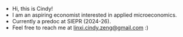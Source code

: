 - Hi, this is Cindy!
- I am an aspiring economist interested in applied microeconomics.
- Currently a predoc at SIEPR (2024-26).
- Feel free to reach me at linxi.cindy.zeng@gmail.com :)

<!---
linxicindyzeng/linxicindyzeng is a ✨ special ✨ repository because its `README.md` (this file) appears on your GitHub profile.
You can click the Preview link to take a look at your changes.
--->
